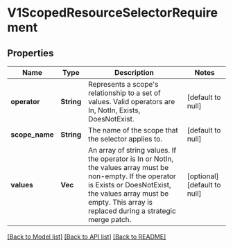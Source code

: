 # V1ScopedResourceSelectorRequirement

## Properties
Name | Type | Description | Notes
------------ | ------------- | ------------- | -------------
**operator** | **String** | Represents a scope&#39;s relationship to a set of values. Valid operators are In, NotIn, Exists, DoesNotExist. | [default to null]
**scope_name** | **String** | The name of the scope that the selector applies to. | [default to null]
**values** | **Vec<String>** | An array of string values. If the operator is In or NotIn, the values array must be non-empty. If the operator is Exists or DoesNotExist, the values array must be empty. This array is replaced during a strategic merge patch. | [optional] [default to null]

[[Back to Model list]](../README.md#documentation-for-models) [[Back to API list]](../README.md#documentation-for-api-endpoints) [[Back to README]](../README.md)


